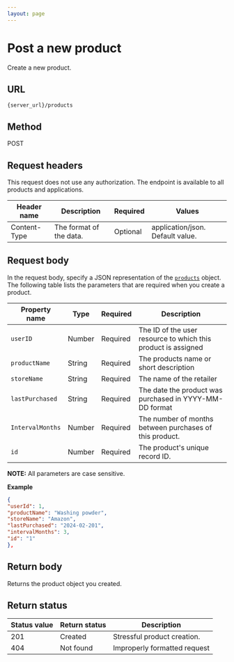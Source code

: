 ```yaml
---
layout: page
---
```

# Post a new product

Create a new product.

## URL

```shell
{server_url}/products
```

## Method

POST

## Request headers

This request does not use any authorization. The endpoint is available to all products and applications.

| Header name | Description | Required | Values |
| -------------- | ------ | ------------ |------------ |
| Content-Type | The format of the data. | Optional | application/json. Default value.  |

## Request body

In the request body, specify a JSON representation of the [`products`](./products.md) object. The following table lists the parameters that are required when you create a product.

| Property name | Type | Required | Description |
| ------------- | ----------- | ----------- |----------- |
| `userID` | Number | Required | The ID of the user resource to which this product is assigned |
| `productName` | String | Required| The products name or short description |
| `storeName` | String | Required| The name of the retailer|
| `lastPurchased` | String | Required| The date the product was purchased in YYYY-MM-DD format|
| `IntervalMonths` | Number | Required | The number of months between purchases of this product.|
| `id` | Number | Required | The product's unique record ID.|

**NOTE:** All parameters are case sensitive.

**Example**

```json
{
"userId": 1,
"productName": "Washing powder",
"storeName": "Amazon",
"lastPurchased": "2024-02-201",
"intervalMonths": 3,
"id": "1"
},
```

## Return body

Returns the product object you created.

## Return status

| Status value | Return status | Description |
| ------------- | ----------- | -----------|
| 201 | Created | Stressful product creation.|
| 404 | Not found | Improperly formatted request|